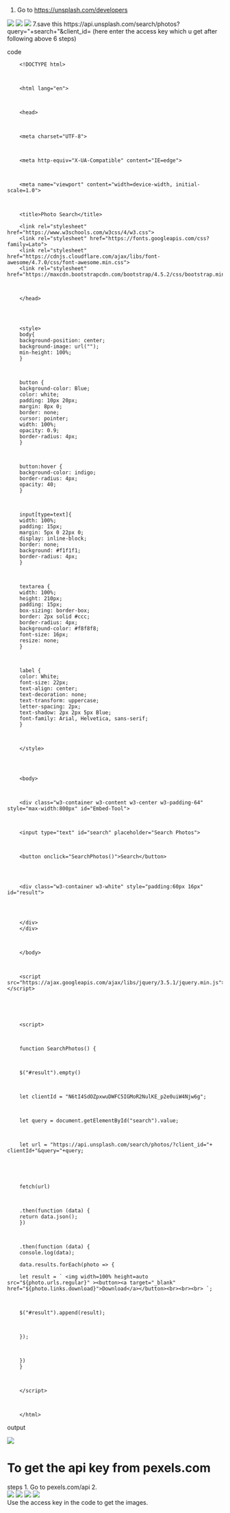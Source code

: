 

1. Go to https://unsplash.com/developers 
<img src="/imagesearch api-images/0001.jpg"/>
<img src="/imagesearch api-images/0002.jpg"/>
<img src="/imagesearch api-images/0003.jpg"/>
7.save this 
https://api.unsplash.com/search/photos?query="+search+"&client_id= (here enter the access 
key which u get after following above 6 steps)

code

        <!DOCTYPE html>



        <html lang="en">



        <head>



        <meta charset="UTF-8">



        <meta http-equiv="X-UA-Compatible" content="IE=edge">



        <meta name="viewport" content="width=device-width, initial-scale=1.0">



        <title>Photo Search</title>

        <link rel="stylesheet" href="https://www.w3schools.com/w3css/4/w3.css">
        <link rel="stylesheet" href="https://fonts.googleapis.com/css?family=Lato">
        <link rel="stylesheet" href="https://cdnjs.cloudflare.com/ajax/libs/font-awesome/4.7.0/css/font-awesome.min.css">
        <link rel="stylesheet" href="https://maxcdn.bootstrapcdn.com/bootstrap/4.5.2/css/bootstrap.min.css">



        </head>




        <style>
        body{
        background-position: center;
        background-image: url("");
        min-height: 100%;
        }



        button {
        background-color: Blue;
        color: white;
        padding: 10px 20px;
        margin: 8px 0;
        border: none;
        cursor: pointer;
        width: 100%;
        opacity: 0.9;
        border-radius: 4px;
        }



        button:hover {
        background-color: indigo;
        border-radius: 4px;
        opacity: 40;
        }



        input[type=text]{
        width: 100%;
        padding: 15px;
        margin: 5px 0 22px 0;
        display: inline-block;
        border: none;
        background: #f1f1f1;
        border-radius: 4px;
        }



        textarea {
        width: 100%;
        height: 210px;
        padding: 15px;
        box-sizing: border-box;
        border: 2px solid #ccc;
        border-radius: 4px;
        background-color: #f8f8f8;
        font-size: 16px;
        resize: none;
        }



        label {
        color: White;
        font-size: 22px;
        text-align: center;
        text-decoration: none;
        text-transform: uppercase;
        letter-spacing: 2px;
        text-shadow: 2px 2px 5px Blue;
        font-family: Arial, Helvetica, sans-serif;
        }



        </style>




        <body>



        <div class="w3-container w3-content w3-center w3-padding-64" style="max-width:800px" id="Embed-Tool">



        <input type="text" id="search" placeholder="Search Photos">



        <button onclick="SearchPhotos()">Search</button>




        <div class="w3-container w3-white" style="padding:60px 16px" id="result">




        </div>
        </div>



        </body>



        <script src="https://ajax.googleapis.com/ajax/libs/jquery/3.5.1/jquery.min.js"></script>





        <script>



        function SearchPhotos() {



        $("#result").empty()



        let clientId = "N6tI4SdOZpxwuDWFC5IGMoR2NulKE_p2e0uiW4Njw6g";



        let query = document.getElementById("search").value;



        let url = "https://api.unsplash.com/search/photos/?client_id="+ clientId+"&query="+query;





        fetch(url)



        .then(function (data) {
        return data.json();
        })



        .then(function (data) {
        console.log(data);

        data.results.forEach(photo => {

        let result = ` <img width=100% height=auto src="${photo.urls.regular}" ><button><a target="_blank" href="${photo.links.download}">Download</a></button><br><br><br> `;



        $("#result").append(result);



        });



        })
        }



        </script>



        </html>


output

<img src="/imagesearch api-images/outputimagesearchapi.png"/>

<h1>To get the api key from pexels.com</h1>
 steps
 1. Go to pexels.com/api
 2. <br>
<img src="/imagesearch api-images/pexelsapi/pexel1.jpg"/>
<img src="/imagesearch api-images/pexelsapi/pexel2.jpg"/>
<img src="/imagesearch api-images/pexelsapi/pexel3.jpg"/>
<img src="/imagesearch api-images/pexelsapi/pexel4.jpg"/>
<br>
Use the access key in the code to get the images.
